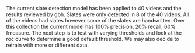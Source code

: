 The current slate detection model has been applied to 40 videos and the results reviewed by gbh. Slates were only detected in 8 of the 40 videos. All of the videos had slates however some of the slates are handwritten. Over this collection the current model has 100% precision, 20% recall, 60% fmeasure. The next step is to test with varying thresholds and look at the roc curve to determine a good default threshold. We may also decide to retrain with more or different data.
